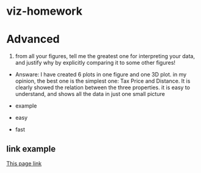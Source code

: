 # viz-homework
# Advanced
1. from all your figures, tell me the greatest one for interpreting your data, and justify why by explicitly comparing it to some other figures! 
* Answare:
I have created 6 plots in one figure and one 3D plot. in my opinion, the best one is the simplest one: Tax Price and Distance.
It is clearly showed the relation between the three properties. it is easy to understand, and shows all the data in just one small picture

* example
* easy
* fast

## link example
[This page link](https://github.com/jasonliu2050/viz-homework)
